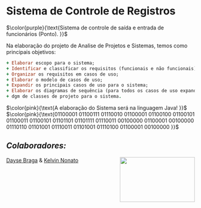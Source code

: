 # Sistema de Controle de Registros

$\color{purple}{\text{Sistema de controle de saída e entrada de funcionários (Ponto). }}$

Na elaboração do projeto de Analise de Projetos e Sistemas, temos como principais objetivos: 
```ruby
+ Elaborar escopo para o sistema; 
+ Identificar e classificar os requisitos (funcionais e não funcionais); 
+ Organizar os requisitos em casos de uso; 
+ Elaborar o modelo de casos de uso; 
+ Expandir os principais casos de uso para o sistema;
+ Elaborar os diagramas de sequência (para todos os casos de uso expandidos); 
+ dgm de classes de projeto para o sistema.
```
$\color{pink}{\text{A elaboração do Sistema será na linguagem Java! }}$
$\color{pink}{\text{01100001 01100111 01110010 01100001 01100100 01100101 01100011 01100101 01101101 01101111 01110011 00100000 01100001 00100000 01110110 01101001 01110011 01101001 01110100 01100001 00100000 }}$

## _Colaboradores:_

<html>
  <a href="https://github.com/daysebraga"> Dayse Braga</a> & <a href="https://github.com/kelvynnonato"> Kelvin Nonato
  <html>
  <img align="right" height="120" width="200"
    src="https://github.com/user-attachments/assets/46c4eb77-04a2-4ad9-b456-aab1567ae3da"></img>
</html>
